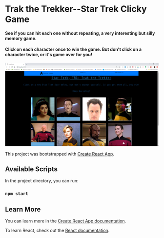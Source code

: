 # Trak the Trekker--Star Trek Clicky Game

#### See if you can hit each one without repeating, a very interesting but silly memory game. 

#### Click on each character once to win the game. But don't click on a character twice, or it's game over for you!


![image](/public/Screenshot.png)


This project was bootstrapped with [Create React App](https://github.com/facebook/create-react-app).

## Available Scripts

In the project directory, you can run:

### `npm start`

## Learn More

You can learn more in the [Create React App documentation](https://facebook.github.io/create-react-app/docs/getting-started).

To learn React, check out the [React documentation](https://reactjs.org/).
